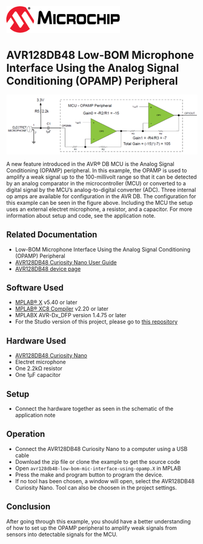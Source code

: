 <!-- Please do not change this html logo with link -->
<a href="https://www.microchip.com" rel="nofollow"><img src="images/microchip.png" alt="MCHP" width="300"/></a>

# AVR128DB48 Low-BOM Microphone Interface Using the Analog Signal Conditioning (OPAMP) Peripheral
<p align="left">
  <img width=800px height=auto src="images/setup.png">
</p>

A new feature introduced in the AVR® DB MCU is the Analog Signal Conditioning (OPAMP) peripheral. In this example, the OPAMP is used to amplify a weak signal up to the 100-millivolt range so that it can be detected by an analog comparator in the microcontroller (MCU) or converted to a digital signal by the MCU’s analog-to-digital converter (ADC). 
Three internal op amps are available for configuration in the AVR DB. The configuration for this example can be seen in the figure above. Including the MCU the setup uses an external electret microphone, a resistor, and a capacitor. For more information about setup and code, see the application note.

## Related Documentation

* Low-BOM Microphone Interface Using the Analog Signal Conditioning (OPAMP) Peripheral
* [AVR128DB48 Curiosity Nano User Guide](https://microchip.com/DSxxxxxxxxxx) <!-- TODO: Update link once assigned -->
* [AVR128DB48 device page](https://www.microchip.com/wwwproducts/en/AVR128DB48)

## Software Used

* [MPLAB® X](https://www.microchip.com/mplab/mplab-x-ide) v5.40 or later
* [MPLAB® XC8 Compiler](https://www.microchip.com/mplab/compilers) v2.20 or later
* MPLABX AVR-Dx_DFP version 1.4.75 or later
* For the Studio version of this project, please go to [this repository](https://github.com/microchip-pic-avr-examples/avr128db48-low-bom-mic-interface-using-opamp)
## Hardware Used

* [AVR128DB48 Curiosity Nano](https://www.microchip.com/DevelopmentTools/ProductDetails/PartNO/EV35L43A)
* Electret microphone
* One 2.2kΩ resistor
* One 1µF capacitor

## Setup

* Connect the hardware together as seen in the schematic of the application note

## Operation
* Connect the AVR128DB48 Curiosity Nano to a computer using a USB cable
* Download the zip file or clone the example to get the source code
* Open `avr128db48-low-bom-mic-interface-using-opamp.X` in MPLAB
* Press the make and program button to program the device.
* If no tool has been chosen, a window will open, select the AVR128DB48 Curiosity Nano. Tool can also be choosen in the project settings.   

## Conclusion
After going through this example, you should have a better understanding of how to set up the OPAMP peripheral to amplify weak signals from sensors into detectable signals for the MCU.  

